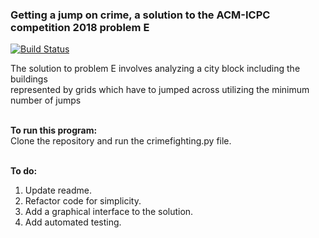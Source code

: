### Getting a jump on crime, a solution to the ACM-ICPC competition 2018 problem E
[![Build Status](https://travis-ci.org/Umar-Eh/Getting-a-jump-on-crime.svg?branch=master)](https://travis-ci.org/Umar-Eh/Getting-a-jump-on-crime)
<br>

The solution to problem E involves analyzing a city block including the buildings<br>
represented by grids which have to jumped across utilizing the minimum number of jumps<br><br>

**To run this program:** <br>
Clone the repository and run the crimefighting.py file.<br><br>

**To do:**<br>
1. Update readme.
2. Refactor code for simplicity.
3. Add a graphical interface to the solution.
4. Add automated testing.
